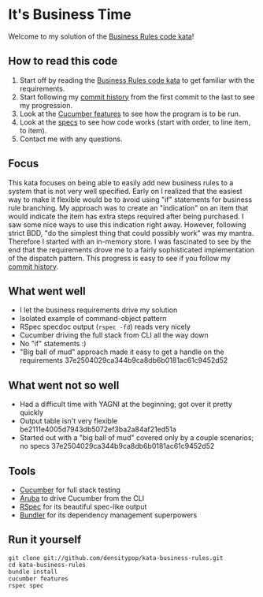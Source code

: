 # It's Business Time

Welcome to my solution of the [Business Rules code kata](http://codekata.pragprog.com/2007/01/kata_sixteen_bu.html#more)!

## How to read this code

1. Start off by reading the [Business Rules code kata](http://codekata.pragprog.com/2007/01/kata_sixteen_bu.html#more) to get familiar with the requirements.
2. Start following my [commit history](https://github.com/densitypop/kata-business-rules/commits/master?page=2) from the first commit to the last to see my progression.
3. Look at the [Cucumber features](https://github.com/densitypop/kata-business-rules/tree/master/features/) to see how the program is to be run.
4. Look at the [specs](https://github.com/densitypop/kata-business-rules/tree/master/spec/lib) to see how code works (start with order, to line item, to item).
5. Contact me with any questions.


## Focus

This kata focuses on being able to easily add new business rules to a system that is not very well specified. Early on I realized that the easiest way to make it flexible would be to avoid using "if" statements for business rule branching. My approach was to create an "indication" on an item that would indicate the item has extra steps required after being purchased. I saw some nice ways to use this indication right away. However, following strict BDD, "do the simplest thing that could possibly work" was my mantra. Therefore I started with an in-memory store. I was fascinated to see by the end that the requirements drove me to a fairly sophisticated implementation of the dispatch pattern. This progress is easy to see if you follow my [commit history](http://github.com/densitypop/kata-business-requirements/master/commits).

## What went well

- I let the business requirements drive my solution
- Isolated example of command-object pattern
- RSpec specdoc output (`rspec -fd`) reads very nicely
- Cucumber driving the full stack from CLI all the way down
- No "if" statements :)
- "Big ball of mud" approach made it easy to get a handle on the requirements 37e2504029ca344b9ca8db6b0181ac61c9452d52

## What went not so well

- Had a difficult time with YAGNI at the beginning; got over it pretty quickly
- Output table isn't very flexible be2111e4005d7943db5072ef3ba2a84af21ed51a
- Started out with a "big ball of mud" covered only by a couple scenarios; no specs 37e2504029ca344b9ca8db6b0181ac61c9452d52

## Tools

- [Cucumber](http://github.com/aslakhellesoy/cucumber) for full stack testing
- [Aruba](http://github.com/aslakhellesoy/aruba) to drive Cucumber from the CLI
- [RSpec](http://github.com/rspec/rspec) for its beautiful spec-like output
- [Bundler](http://github.com/carlhuda/bundler) for its dependency management superpowers

## Run it yourself

    git clone git://github.com/densitypop/kata-business-rules.git
    cd kata-business-rules
    bundle install
    cucumber features
    rspec spec


